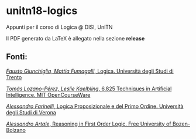 # unitn18-logics
Appunti per il corso di Logica @ DISI, UniTN

Il PDF generato da LaTeX è allegato nella sezione **release**

## Fonti:

[*Fausto Giunchiglia, Mattia Fumagalli*, Logica. Università degli Studi di Trento](http://knowdive.disi.unitn.it/wordpress/logic/)

[*Tomás Lozano-Pérez, Leslie Kaelbling*, 6.825 Techniques in Artificial Intelligence. MIT OpenCourseWare](https://ocw.mit.edu/courses/electrical-engineering-and-computer-science/6-825-techniques-in-artificial-intelligence-sma-5504-fall-2002/lecture-notes/) 

[*Alessandro Farinelli*, Logica Proposizionale e del Primo Ordine. Università degli Studi di Verona](http://profs.sci.univr.it/~farinelli/courses/ar/slides/prop-fol.pdf)

[*Alessandro Artale*, Reasoning in First Order Logic. Free University of Bozen-Bolzano](https://www.inf.unibz.it/~artale/DML/Lectures/Logic/slides5-fol-2.pdf)
